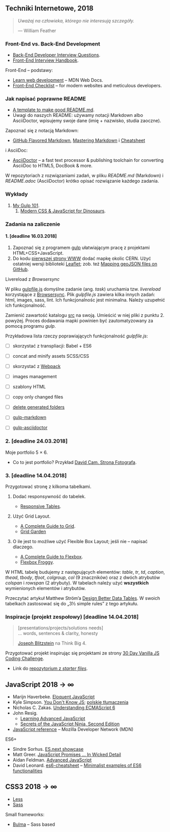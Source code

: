 ## Techniki Internetowe, 2018

> *Uważaj na człowieka, którego nie interesują szczegóły.*
>
> — William Feather

### Front-End vs. Back-End Development

* [Back-End Developer Interview Questions](https://github.com/arialdomartini/Back-End-Developer-Interview-Questions).
* [Front-End Interview Handbook](https://github.com/yangshun/front-end-interview-handbook).

Front-End – podstawy:

* [Learn web development](https://developer.mozilla.org/en-US/docs/Learn) – MDN Web Docs.
* [Front-End Checklist](https://github.com/thedaviddias/Front-End-Checklist) –
  for modern websites and meticulous developers.


### Jak napisać poprawne README

* [A template to make good README.md](https://gist.github.com/PurpleBooth/109311bb0361f32d87a2).
* Uwagi do naszych README: używamy notacji Markdown albo AsciiDoctor,
  wpisujemy swoje dane (imię + nazwisko, studia zaoczne).

Zapoznać się z notacją Markdown:

* [GitHub Flavored Markdown](http://guides.github.com/overviews/mastering-markdown/),
  [Mastering Markdown](http://guides.github.com/overviews/mastering-markdown/) i
  [Cheatsheet](https://github.com/adam-p/markdown-here/wiki/Markdown-Cheatsheet)

i AsciiDoc:

* [AsciiDoctor](http://asciidoctor.org/) – a fast text processor & publishing
  toolchain for converting AsciiDoc to HTML5, DocBook & more.

W repozytoriach z rozwiązaniami zadań, w pliku _README.md_ (Markdown)
i _README.adoc_ (AsciiDoctor) krótko opisać rozwiązanie każdego zadania.

<!--
  Przeczytać [AsciiDoc New tables]( http://www.methods.co.nz/asciidoc/newtables.html).
-->

### Wykłady

1. [My Gulp 101](https://github.com/h5c3j/my_gulp_101).
    1. [Modern CSS & JavaScript for Dinosaurs](https://github.com/h5c3j/my_gulp_101/tree/master/static).


### Zadania na zaliczenie

#### 1. [deadline 16.03.2018]

1. Zapoznać się z programem [gulp](http://gulpjs.com) ułatwiającym pracę
  z projektami HTML+CSS+JavaScript.
2. Do kodu [pierwszej strony WWW](http://info.cern.ch/hypertext/WWW/TheProject.html)
  dodać mapkę okolic CERN. Użyć ostatniej wersji biblioteki
  [Leaflet](http://leafletjs.com); zob. też
  [Mapping geoJSON files on GitHub](https://help.github.com/articles/mapping-geojson-files-on-github).

Livereload z _Browsersync_

W pliku [gulpfile.js](https://github.com/h5c3j/my_gulp_101/blob/master/gulpfile.js)
domyślne zadanie (ang. _task_) uruchamia tzw. _livereload_ korzystające z
[Browsersync](https://www.browsersync.io/docs/gulp).
Plik _gulpfile.js_ zawiera kilka innych zadań: html, images, sass, lint.
Ich funkcjonalnośc jest minimalna. Należy uzupełnić ich funkcjonalność.

Zamienić zawartość katalogu [src](https://github.com/h5c3j/my_gulp_101) na swoją.
Umieścić w niej pliki z punktu 2. powyżej.
Proces dodawania mapki powinien być zautomatyzowany za pomocą programu _gulp_.

Przykładowa lista rzeczy poprawiających funkcjonalność _gulpfile.js_:

- [ ] skorzystać z transpliacji: Babel + ES6
- [ ] concat and minify assets SCSS/CSS
- [ ] skorzystać z [Webpack](https://webpack.js.org)
- [ ] images management
- [ ] szablony HTML
- [ ] copy only changed files
- [ ] [delete generated folders](https://github.com/gulpjs/gulp/blob/master/docs/recipes/delete-files-folder.md)
- [ ] [gulp-markdown](https://www.npmjs.com/package/gulp-markdown)
- [ ] [gulp-asciidoctor](https://github.com/asciidoctor/gulp-asciidoctor)


### 2. [deadline 24.03.2018]

Moje portfolio 5 × 6.

* Co to jest portfolio? Przykład [David Cam. Strona Fotografa](https://www.wix.com/website-template/view/html/1264/?siteId=4cc25780-53f1-4094-8612-14e29d393474&metaSiteId=94f3e1f0-4ce3-429c-8aff-0907cf7a9e76&originUrl=https%3A%2F%2Fpl.wix.com%2Fwebsite%2Ftemplates%2Fhtml%2Fportfolio-cv).


### 3. [deadline 14.04.2018]

Przygotować stronę z kilkoma tabelkami.

1. Dodać responsywność do tabelek.

    - [Responsive Tables](https://codepen.io/collection/AdGVYP/).

1. Użyć Grid Layout.

    - [A Complete Guide to Grid](https://css-tricks.com/snippets/css/complete-guide-grid/).
    - [Grid Garden](http://cssgridgarden.com)

1. O ile jest to możliwe użyć Flexible Box Layout; jeśli nie – napisać dlaczego.

    - [A Complete Guide to Flexbox](https://css-tricks.com/snippets/css/a-guide-to-flexbox/).
    - [Flexbox Froggy](http://flexboxfroggy.com/).

W HTML tabelę budujemy z następujących elementów: *table*, *tr*, *td*,
*caption*, *thead*, *tbody*, *tfoot*, *colgroup*, *col* (9 znaczników)
oraz z dwóch atrybutów *colspan* i *rowspan* (2 atrybuty).
W tabelach należy użyć **wszystkich** wymienionych elementów i atrybutów.

Przeczytać artykuł Matthew Ström’a
[Design Better Data Tables](https://medium.com/mission-log/design-better-data-tables-430a30a00d8c).
W swoich tabelkach zastosować się do „3½ simple rules” z tego artykułu.


### Inspiracje (projekt zespołowy) [deadline 14.04.2018]

> [presentations/projects/solutions needs] <br>
> … words, sentences & clarity, honesty
>
> [Joseph Blitzstein](https://youtu.be/dzFf3r1yph8) na Think Big 4.

Przygotować projekt inspirując się projektami ze strony
[30 Day Vanilla JS Coding Challenge](https://javascript30.com).

* Link do [repozytorium z _starter files_](https://github.com/wesbos/JavaScript30).


<!--

### 4. [deadline]

Responsywne obrazki

  - [Responsive Images Community Group](https://responsiveimages.org).

Przygotować stronę z kilkoma obrazkami następnie dodać responsywność
do obrazków. Jak responywność wpływa na czas ładowania strony?


#### 9. [deadline 6.04.2017] (GeoJSON)

Przejrzeć dokumentację [_GeoJSON_](http://geojson.org/). Napisać
kilka geojsonów i przetestować je na tej stronie:
[Simply edit GeoJSON map data](http://geojson.io).

Utworzyć stronę z mapką korzystającą biblioteki [Leaflet](http://leafletjs.com/).
W kodzie mapki użyć następujących [Geometry Objects](http://geojson.org/geojson-spec.html#geometry-objects): _Point_, _LineString_ i _Polygon_.

* Przeczytać rozdział [Websites. Abandon five obsolete habits](http://practicaltypography.com/websites.html)
  z książki M. Butterick’a [Practical Typography](http://practicaltypography.com);
  zob. też [Google Fonts](https://fonts.google.com/?subset=latin-ext).
* Zapoznać się z elementami, atrybutem i formatem:
  - [figure](http://caniuse.com/#search=figure), [picture](http://caniuse.com/#search=picture)
  - [srcset](http://caniuse.com/#search=srcset)
  - [webfont](http://caniuse.com/#search=webfont)
* [<picture> Element Sample](https://googlechrome.github.io/samples/picture-element/)
* [:japanese_ogre: – dummy image generator](http://satyr.io) –
  może ułatwić przygotowanie prototypu strony z responsywnymi obrazkami

----

4\. [deadline 06.05.2017]

1. Przygotować stronę ze wzorami matematycznymi.
Matematykę na stronach wpisać w notacji
[MathJax](http://docs.mathjax.org/en/latest/index.html).
2. Użyć modułu [CSS Grid Layout](https://www.w3.org/TR/css3-grid-layout/);
zob. też [Grid Garden](http://cssgridgarden.com/).

Przykładowe repozytorium z GitHub Pages + MathJax –
[RedQueen: An Online Algorithm for Smart Broadcasting in Social Networks](http://learning.mpi-sws.org/redqueen/).
W stopce u dołu strony linki do repozytorium z kodem źródłowym.
-->

<!--
[Carnegie, Mellon](https://github.com/brendano/ark-tweet-nlp/). [tChat](http://www.cs.cmu.edu/~ark/TweetNLP/).

5\. [GitHub Pages](https://pages.github.com) |
  [About GitHub Pages and Jekyll](https://help.github.com/articles/about-github-pages-and-jekyll/) |
  [Firebase](https://firebase.google.com).

W stronach przygotowanych w pkt. 1. (lub nowych) wykorzystać
jeden z frameworków wymienionych poniżej:

* [Bootstrap](http://getbootstrap.com) –
  the most popular HTML, CSS, and JS framework for developing
  responsive, mobile first projects on the web.
* [Material Design Lite](http://www.getmdl.io/).
  Material Design Lite lets you add a Material Design look and feel to your
  websites. It doesn’t rely on any JavaScript frameworks and aims to optimize for
  cross-device use, gracefully degrade in older browsers, and offer an experience
  that is immediately accessible.

-->

<!--
#### Inspiracje [WebAssembly](http://webassembly.org/)

. [WebAssembly 101: a developer's first steps](http://blog.openbloc.fr/webassembly-first-steps/)
. [React](https://facebook.github.io/react/index.html) –
  . [Getting Started](https://facebook.github.io/react/docs/getting-started.html),
  . [Tutorial](https://facebook.github.io/react/docs/tutorial.html),
  . [React for Beginners](https://reactforbeginners.com/).
-->


## JavaScript 2018 → ∞

- Marijn Haverbeke.
  [Eloquent JavaScript](http://eloquentjavascript.net/)
- Kyle Simpson.
  [You Don't Know JS](https://github.com/getify/You-Dont-Know-JS);
  [polskie tłumaczenia](http://helion.pl/search?szukaj=Simpson)
- Nicholas C. Zakas.
  [Understanding ECMAScript 6](https://leanpub.com/understandinges6/read/)
- John Resig.
  - [Learning Advanced JavaScript](http://ejohn.org/apps/learn/)
  - [Secrets of the JavaScript Ninja, Second Edition](https://www.manning.com/books/secrets-of-the-javascript-ninja-second-edition)
- [JavaScript reference](https://developer.mozilla.org/en-US/docs/Web/JavaScript/Reference) –
  Mozilla Developer Network (MDN)

ES6+

- Sindre Sorhus.
  [ES.next showcase](https://github.com/sindresorhus/esnext-showcase)
- Matt Greer.
  [JavaScript Promises ... In Wicked Detail](http://mattgreer.org/articles/promises-in-wicked-detail/)
- Aidan Feldman.
  [Advanced JavaScript](http://advanced-js.github.io/deck/)
- David Leonard. [es6-cheatsheet](https://github.com/DrkSephy/es6-cheatsheet)
– [Minimalist examples of ES6 functionalities](https://github.com/hemanth/paws-on-es6)


## CSS3 2018 → ∞

- [Less](http://lesscss.org)
- [Sass](http://sass-lang.com)

Small frameworks:

- [Bulma](http://bulma.io/) – Sass based
